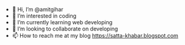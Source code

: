 - 👋 Hi, I’m @amitgihar
- 👀 I’m interested in coding
- 🌱 I’m currently learning web developing
- 💞️ I’m looking to collaborate on developing
- 📫 How to reach me at my blog https://satta-khabar.blogspot.com

<!---
amitgihar/amitgihar is a ✨ special ✨ repository because its `README.md` (this file) appears on your GitHub profile.
You can click the Preview link to take a look at your changes.
--->

